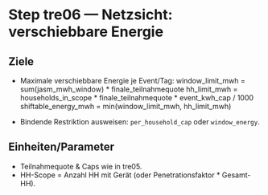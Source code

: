 # Step tre06 — Netzsicht: verschiebbare Energie

## Ziele
- Maximale verschiebbare Energie je Event/Tag:
window_limit_mwh = sum(jasm_mwh_window) * finale_teilnahmequote
hh_limit_mwh     = households_in_scope * finale_teilnahmequote * event_kwh_cap / 1000
shiftable_energy_mwh = min(window_limit_mwh, hh_limit_mwh)

- Bindende Restriktion ausweisen: `per_household_cap` oder `window_energy`.

## Einheiten/Parameter
- Teilnahmequote & Caps wie in tre05.
- HH-Scope = Anzahl HH mit Gerät (oder Penetrationsfaktor * Gesamt-HH).
